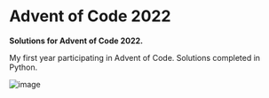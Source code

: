 # Advent of Code 2022
**Solutions for Advent of Code 2022.**

My first year participating in Advent of Code. Solutions completed in Python.

![image](https://user-images.githubusercontent.com/99369790/212485177-277167a7-9d56-4b02-81a4-908a869cfda3.png)
